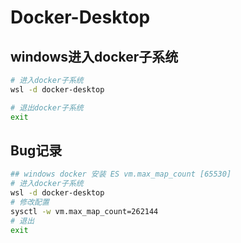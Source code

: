 # Docker-Desktop

## windows进入docker子系统

```sh
# 进入docker子系统
wsl -d docker-desktop

# 退出docker子系统
exit
```

## Bug记录

```sh
## windows docker 安装 ES vm.max_map_count [65530]
# 进入docker子系统
wsl -d docker-desktop
# 修改配置
sysctl -w vm.max_map_count=262144
# 退出
exit
```